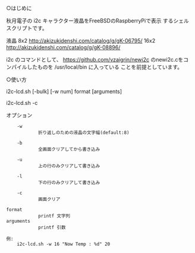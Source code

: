 ○はじめに

秋月電子の i2c キャラクター液晶をFreeBSDのRaspberryPiで表示
するシェルスクリプトです。

液晶
8x2 http://akizukidenshi.com/catalog/g/gK-06795/
16x2 http://akizukidenshi.com/catalog/g/gK-08896/ 

i2c のコマンドとして、
https://github.com/vzaigrin/newi2c
のnewi2c.cをコンパイルしたものを /usr/local/bin に入っている
ことを前提としています。

○使い方

i2c-lcd.sh [-bulk] [-w num]  format [arguments]

i2c-lcd.sh -c

オプション

        -w
                折り返しのための液晶の文字幅(default:8)

        -b
             	全画面クリアしてから書き込み   

        -u
                上の行のみクリアして書き込み

        -l
                下の行のみクリアして書き込み

        -c
				画面クリア

	format
				printf 文字列
	arguments
				printf 引数

	例:
		i2c-lcd.sh -w 16 "Now Temp : %d" 20
